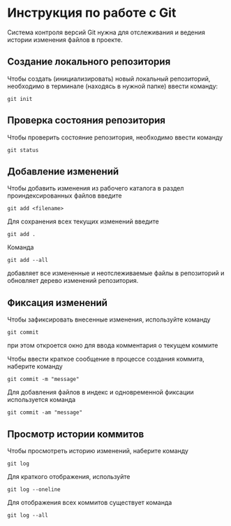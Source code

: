 # **Инструкция по работе с Git**

Система контроля версий Git нужна для отслеживания и ведения истории изменения файлов в проекте.

## Создание локального репозитория

Чтобы создать (инициализировать) новый локальный репозиторий, необходимо в терминале (находясь в нужной папке) ввести команду:

    git init
    

## Проверка состояния репозитория 

Чтобы проверить состояние репозитория, необходимо ввести команду
   
    git status

## Добавление изменений

Чтобы добавить изменения из рабочего каталога в раздел проиндексированных файлов введите

    git add <filename>

Для сохранения всех текущих изменений введите 

    git add .

  Команда

    git add --all 

   добавляет все измененные и неотслеживаемые файлы в репозиторий и обновляет дерево изменений репозитория.

## Фиксация изменений

Чтобы зафиксировать внесенные изменения, используйте команду 

    git commit

  при этом откроется окно для ввода комментария о текущем коммите

Чтобы ввести краткое сообщение в процессе создания коммита, наберите команду

    git commit -m "message"

Для добавления файлов в индекс и одновременной фиксации используется команда

    git commit -am "message"

## Просмотр истории коммитов

Чтобы просмотреть историю изменений, наберите команду 

    git log

Для краткого отображения, используйте

    git log --oneline

Для отображения всех коммитов существует команда

    git log --all
    